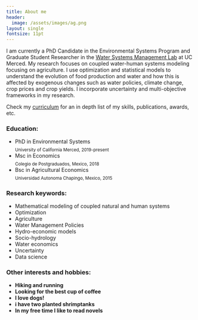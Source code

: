 ```yaml
---
title: About me
header:
  image: /assets/images/ag.png
layout: single
fontsize: 11pt
---
```



<meta name="viewport" content="width=device-width, initial-scale=1">
<script src="https://kit.fontawesome.com/a076d05399.js" crossorigin="anonymous"></script>



I am currently a PhD Candidate in the Environmental Systems Program and Graduate Student Researcher in the  <a href="https://www.wsm.ucmerced.edu/">Water Systems Management Lab</a> at UC Merced. My research focuses on coupled water-human systems modeling focusing on agriculture. I use optimization and statistical models to understand the evolution of food production and water and how this is affected by exogenous changes such as water policies, climate change, crop prices and crop yields. I incorporate uncertainty and multi-objective frameworks in my research. 



Check my [curriculum](https://github.com/josemrodriguezf/josemrodriguezf.github.io/raw/master/assets/pdf/Jose_Rodriguez_CV.pdf) for an in depth list of my skills, publications, awards, etc. 


### <b><i class="fas fa-graduation-cap"></i> Education:</b>

- PhD in Environmental Systems<br/><sub>University of California Merced, 2019-present</sub>
- Msc in Economics<br/><sub>Colegio de Postgraduados, Mexico, 2018</sub>
- Bsc in Agricultural Economics<br/><sub>Universidad Autonoma Chapingo, Mexico, 2015</sub>

### <b><i class="fas fa-laptop-code"></i> Research keywords:</b>

- Mathematical modeling of coupled natural and human systems
- Optimization
- Agriculture 
- Water Management Policies
- Hydro-economic models
- Socio-hydrology 
- Water economics
- Uncertainty
- Data science

### <b><i class="fas fa-hiking"></i> Other interests and hobbies:<b>

- Hiking and running 
- Looking for the best cup of coffee <i class="fas fa-coffee"></i>
- I love dogs!
- i have two planted shrimptanks 
- In my free time I like to read novels



